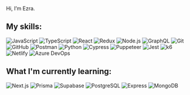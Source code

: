 Hi, I’m Ezra.

## My skills:

![JavaScript](https://img.shields.io/badge/-JavaScript-black?style=flat-square&logo=javascript)
![TypeScript](https://img.shields.io/badge/-TypeScript-black?style=flat-square&logo=typescript)
![React](https://img.shields.io/badge/-React-black?style=flat-square&logo=react)
![Redux](https://img.shields.io/badge/-Redux-black?style=flat-square&logo=redux)
![Node.js](https://img.shields.io/badge/-Node.js-black?style=flat-square&logo=nodedotjs)
![GraphQL](https://img.shields.io/badge/-GraphQL-black?style=flat-square&logo=graphql)
![Git](https://img.shields.io/badge/-Git-black?style=flat-square&logo=git)
![GitHub](https://img.shields.io/badge/-GitHub-181717?style=flat-square&logo=github)
![Postman](https://img.shields.io/badge/Postman-black?style=flat-square&logo=postman)
![Python](https://img.shields.io/badge/-Python-black?style=flat-square&logo=Python)
![Cypress](https://img.shields.io/badge/-Cypress-black?style=flat-square&logo=cypress)
![Puppeteer](https://img.shields.io/badge/-Puppeteer-black?style=flat-square&logo=puppeteer)
![Jest](https://img.shields.io/badge/-Jest-black?style=flat-square&logo=jest)
![k6](https://img.shields.io/badge/-k6-black?style=flat-square&logo=k6)
![Netlify](https://img.shields.io/badge/-Netlify-black?style=flat-square&logo=netlify)
![Azure DevOps](https://img.shields.io/badge/-AzureDevOps-black?style=flat-square&logo=azuredevops)

## What I'm currently learning:

![Next.js](https://img.shields.io/badge/-Next.js-black?style=flat-square&logo=nextdotjs)
![Prisma](https://img.shields.io/badge/-Prisma-black?style=flat-square&logo=prisma)
![Supabase](https://img.shields.io/badge/-Supabase-black?style=flat-square&logo=supabase)
![PostgreSQL](https://img.shields.io/badge/-PostgreSQL-black?style=flat-square&logo=postgresql)
![Express](https://img.shields.io/badge/-Express-black?style=flat-square&logo=express)
![MongoDB](https://img.shields.io/badge/-MongoDB-black?style=flat-square&logo=mongodb)

<!---
ezramizrahi/ezramizrahi is a ✨ special ✨ repository because its `README.md` (this file) appears on your GitHub profile.
You can click the Preview link to take a look at your changes.
--->

